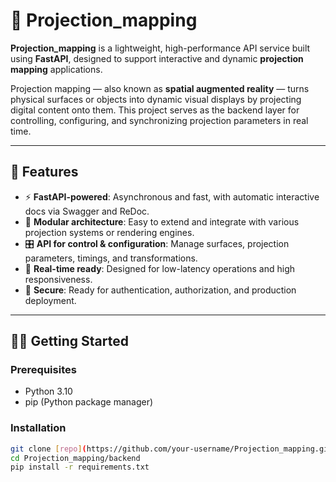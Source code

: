 # 🎥 Projection_mapping

**Projection_mapping** is a lightweight, high-performance API service built using **FastAPI**, designed to support interactive and dynamic **projection mapping** applications.

Projection mapping — also known as **spatial augmented reality** — turns physical surfaces or objects into dynamic visual displays by projecting digital content onto them. This project serves as the backend layer for controlling, configuring, and synchronizing projection parameters in real time.

---

## 🚀 Features

- ⚡ **FastAPI-powered**: Asynchronous and fast, with automatic interactive docs via Swagger and ReDoc.
- 🧱 **Modular architecture**: Easy to extend and integrate with various projection systems or rendering engines.
- 🎛️ **API for control & configuration**: Manage surfaces, projection parameters, timings, and transformations.
- 🔄 **Real-time ready**: Designed for low-latency operations and high responsiveness.
- 🔐 **Secure**: Ready for authentication, authorization, and production deployment.

---

## 🧑‍💻 Getting Started

### Prerequisites

- Python 3.10
- pip (Python package manager)

### Installation

```bash
git clone [repo](https://github.com/your-username/Projection_mapping.git)
cd Projection_mapping/backend
pip install -r requirements.txt
